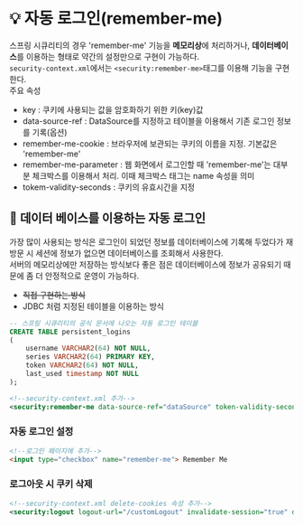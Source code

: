# 💡 자동 로그인(remember-me)
스프링 시큐리티의 경우 'remember-me' 기능을 **메모리상**에 처리하거나, **데이터베이스**를 이용하는 형태로 약간의 설정만으로 구현이 가능하다.   
`security-context.xml`에서는 `<security:remember-me>`태그를 이용해 기능을 구현한다.   
주요 속성
- key : 쿠키에 사용되는 값을 암호화하기 위한 키(key)값
- data-source-ref : DataSource를 지정하고 테이블을 이용해서 기존 로그인 정보를 기록(옵션)
- remember-me-cookie : 브라우저에 보관되는 쿠키의 이름을 지정. 기본값은 'remember-me'
- remember-me-parameter : 웹 화면에서 로그인할 때 'remember-me'는 대부분 체크박스를 이용해서 처리. 이때 체크박스 태그는 name 속성을 의미
- tokem-validity-seconds : 쿠키의 유효시간을 지정

## 📱 데이터 베이스를 이용하는 자동 로그인
가장 많이 사용되는 방식은 로그인이 되었던 정보를 데이터베이스에 기록해 두었다가 재방문 시 세션에 정보가 없으면 데이터베이스를 조회해서 사용한다.   
서버의 메모리상에만 저장하는 방식보다 좋은 점은 데이터베이스에 정보가 공유되기 때문에 좀 더 안정적으로 운영이 가능하다.

- ~~직접 구현하는 방식~~
- JDBC 처럼 지정된 테이블을 이용하는 방식
```sql
-- 스프링 시큐리티의 공식 문서에 나오는 자동 로그인 테이블
CREATE TABLE persistent_logins
(
    username VARCHAR2(64) NOT NULL,
    series VARCHAR2(64) PRIMARY KEY,
    token VARCHAR2(64) NOT NULL,
    last_used timestamp NOT NULL
);
```
```xml
<!--security-context.xml 추가-->
<security:remember-me data-source-ref="dataSource" token-validity-seconds="604800" />
```
### 자동 로그인 설정
```html
<!--로그인 페이지에 추가-->
<input type="checkbox" name="remember-me"> Remember Me
```
### 로그아웃 시 쿠키 삭제
```xml
<!--security-context.xml delete-cookies 속성 추가-->
<security:logout logout-url="/customLogout" invalidate-session="true" delete-cookies="remember-me, JSESSION_ID"/>
```
